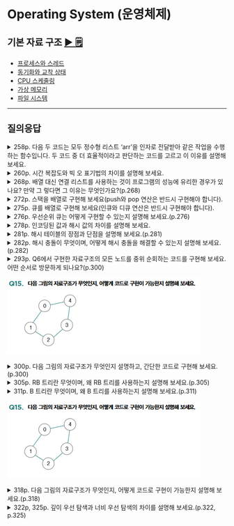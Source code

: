 # Operating System (운영체제)

## 기본 자료 구조 [▶︎ 🗒](basic.md)

- [프로세스와 스레드](./basic.md#프로세스와-스레드)
- [동기화와 교착 상태](./basic.md#동기화와-교착-상태)
- [CPU 스케줄링](./basic.md#CPU-스케줄링)
- [가상 메모리](./basic.md#가상-메모리)
- [파일 시스템](./basic.md#파일-시스템)

---

## 질의응답

<details>
<summary>258p. 다음 두 코드는 모두 정수형 리스트 ‘arr’을 인자로 전달받아 같은 작업을 수행하는 함수입니다. 두 코드 중 더 효율적이라고 판단하는 코드를 고르고 이 이유를 설명해보세요.</summary>

```python
def first(arr):
    n = len(arr)
    # 배열의 모든 요소를 순회합니다
    for i in range(n):
        # 현재 위치에서 인접한 요소들을 비교합니다
        for j in range(0, n - i - 1):
            # 만약 앞의 요소가 뒤의 요소보다 크면 두 요소를 교환합니다
            if arr[j] > arr[j + 1]:
                arr[j], arr[j + 1] = arr[j + 1], arr[j]
    return arr

def second(arr):
    n = len(arr)
    # 배열의 모든 요소를 순회합니다
    for i in range(n):
        for j in range(i + 1, n):
            for k in range(j + 1, n):
                # 세 개의 요소를 비교해 필요하면 교환합니다
                if arr[i] > arr[j]:
                    arr[i], arr[j] = arr[j], arr[i]
                if arr[i] > arr[k]:
                    arr[i], arr[k] = arr[k], arr[i]
                if arr[i] > arr[j]:
                    arr[i], arr[j] = arr[j], arr[i]
    return arr
```

<p> 
- 정답 : 첫 번째 함수인 `first`의 시간 복잡도는 \( O(n^2) \)입니다. 두 번째 함수인 `second`의 시간 복잡도는 \( O(n^3) \)입니다. 최대 \( n \)번의 연산이 필요한 반복문 3개가 중첩되어 있기 때문입니다. 따라서 `first`의 코드가 더 효율적으로 실행됩니다. </p> 
 </details> 
<details>
<summary>260p. 시간 복잡도와 빅 오 표기법의 차이를 설명해 보세요.</summary>
<p>
- 정답 : 시간 복잡도는 입력의 크기에 따른 프로그램의 실행 시간 관계를 나타냅니다. 실행 시간은 연산 횟수에 비례하므로 입력의 크기에 따른 프로그램의 연산 횟수로 간주되기도 합니다. 빅 오 표기법은 함수의 접근적 상향을 나타내는데, 시간 복잡도를 표현하기 위해 자주 사용됩니다. 시간 복잡도를 표현할 때 빅 오 표기법이 사용된다면 입력에 따른 실행 시간의 접근적 상향을 의미하는 것입니다.

</p>
</details>

<details>
<summary>268p. 배열 대신 연결 리스트를 사용하는 것이 프로그램의 성능에 유리한 경우가 있나요? 만약 그 렇다면 그 이유는 무엇인가요?(p.268)</summary>
<p>
- 정답 : 배열과는 달리 연결 리스트를 구성하는 모든 노드는 반드시 메모리 내에 순차적으로 저장되어 있을 필요가 없습니다. 따라서 연속적으로 구성되어 있는 데이터를 불연속적으로 저장할 때 유용하게 사용할 수 있고, 배열에 비해 삽입 및 삭제 연산에서 높은 성능을 보입니다.
</details>

<details>
<summary>272p. 스택을 배열로 구현해 보세요(push와 pop 연산은 반드시 구현해야 합니다).</summary>
<p>
- 정답 :
</p>

```python
class myStack:
    def __init__(self):
        self.items = []

    def push(self, item):
        self.items.append(item)

    def pop(self):
        if self.is_empty():
            return None
        item = self.items[-1]
        del self.items[-1]
        return item

    def is_empty(self):
        return len(self.items) == 0

s = myStack()
s.push('a')
s.push('b')
s.push('c')

print(s.pop())  # c
print(s.pop())  # b
print(s.pop())  # a
```

</details>

<details>
<summary>275p. 큐를 배열로 구현해 보세요(인큐와 디큐 연산은 반드시 구현해야 합니다).</summary>
<p>
- 정답 :
</p>

```python
class myQueue:
    def __init__(self):
        self.items = []

    def enqueue(self, item):
        self.items.append(item)

    def dequeue(self):
        if self.is_empty():
            return None
        item = self.items[0]
        del self.items[0]
        return item

    def is_empty(self):
        return len(self.items) == 0

q = myQueue()
q.enqueue('a')
q.enqueue('b')
q.enqueue('c')

print(q.dequeue())  # a
print(q.dequeue())  # b
print(q.dequeue())  # c
```

</details>

<details>
<summary>276p. 우선순위 큐는 어떻게 구현할 수 있는지 설명해 보세요.(p.276)</summary>
<p>
- 정답 : 우선순위 큐는 힙 자료구조로 구현됩니다. 힙은 주로 최댓값과 최솟값을 빠르게 찾는용도로 사용되는 완전 이진 트리의 일종입니다. 우선순위 큐는 FIFO가 아닌 우선순위가 높은 데이터 순으로 처리하기 때문에, 우선순위가 가장 높은 노드를 루트 노드로 삼는 힙으로 구현하기 에 용이합니다.
</details>

<details>
<summary>278p. 인코딩된 값과 해시 값의 차이를 설명해 보세요.</summary>
<p>
- 정답 :인코딩은 데이터를 다른 방식으로 표현하기 위해 변환하는 것입니다. 인코딩된 값은 디코딩을 거쳐 다시 변환될 수 있습니다. 예를 들어 base64와 아스키 인코딩은 모두 컴퓨터가 이해하는 코드의 형식으로 변환될 수 있고, 그렇게 변환된 코드는 사람이 이해할 수 있는 데이터의 형태로 다시 디코딩할 수 있습니다.

반면, 해시 값은 해시 함수를 사용하여 고정 길이의 임의의 값으로 데이터를 변환한 결과를 말합니다. 해시 함수는 인코딩과는 달리 단방향 함수이기 때문에 데이터를 다시 변환할 수 없습니다. 또한 해시 함수는 임의의 길이의 데이터를 입력받아 고정된 길이의 해시 값을 출력하고, 입력값이 조금이라도 달라지면 해시 값도 완전히 다른 값으로 변경됩니다.

따라서 인코딩된 값은 주로 데이터를 다양한 형식으로 표현하기 위해 사용하고, 해시 값은 주로 데이터의 무결성을 검증하거나 데이터를 빠르게 검색하기 위해 사용합니다.

</p>
</details>

<details>
<summary>281p. 해시 테이블의 장점과 단점을 설명해 보세요.(p.281)</summary>
<p>
- 정답 : 해시 테이블의 장점은 데이터 검색 성능이 빠르다는 것입니다. 해시 테이블에 대한 키가 주어 졌다면 해시 테이블의 검색 성능은 O(1)로 매우 빠릅니다. 그러나 데이터가 저장될 공간을 미
리 확보해 두어야 하므로 메모리 공간이 많이 소요된다는 점이 단점입니다.
</details>

<details>
<summary>282p. 해시 충돌이 무엇이며, 어떻게 해시 충돌을 해결할 수 있는지 설명해 보세요.(p.282)</summary>
<p>
- 정답 : 해시 충돌이란 서로 다른 키에 대해 같은 해시 값이 대응되는 상황을 의미합니다. 해시 충돌은 체이닝과 개방 주소법 등으로 해결할 수 있습니다. 체이닝은 충돌이 발생한 데이터를 연결 리
스트로 추가하는 충돌 해결 방식이고 개방 주소법은 충돌이 발생한 공간이 아닌 다른 공간을 조사하여 데이터를 저장하는 충돌 해결 방식입니다.
</details>

<details>
<summary>293p. Q6에서 구현한 자료구조의 모든 노드를 중위 순회하는 코드를 구현해 보세요. 어떤 순서로 방문하게 되나요?(p.300)</summary>
<p>
- 정답 : 다음과 같이 6번 질문에서 작성한 코드 하단에 코드를 추가합니다. 중위 순회는 왼쪽 서브트리 루트 노드→ 오른쪽 서브트리의 순으로 모든 트리노드를 방문하는 것을 의미합니다. 따라서 bac순으로 순회하게 됩니다.
</p>

```python
class TreeNode:
    def __init__(self, value):
        self.value = value
        self.left = None
        self.right = None

#루트 노드 생성
root = TreeNode("a")

#왼쪽, 오른쪽 자식 노드 생성
root.left = TreeNode("b")
root.right = TreeNode("c")

def inorder_traversal (node):
    if node:
        #왼쪽 서브트리를 먼저 방문
        inorder_traversal (node-left)
        # 현재 노드 방문
        print(node.value)
        #오른쪽 서브트리 방문
        inorder_traversal (node.right)

inorder_traversal (root)
```
</details>

![문제이미지](img/Q15.PNG)
<details>
<summary>300p. 다음 그림의 자료구조가 무엇인지 설명하고, 간단한 코드로 구현해 보세요.(p.300)</summary>
<p>
- 정답 :
</p>

```python
class TreeNode:
    def __init__(self, value):
        self.value = value
        self.left = None
        self.right = None

#루트 노드 생성
root = TreeNode("a")

#왼쪽, 오른쪽 자식 노드 생성
root.left = TreeNode("b")
root.right = TreeNode("C")
```

</details>

<details>
<summary>305p. RB 트리란 무엇이며, 왜 RB 트리를 사용하는지 설명해 보세요.(p.305)</summary>
<p>
- 정답 : RB 트리는 이진 탐색 트리의 편향의 방지하기 위해 사용하는 자가 균형 이진 트리의 일종입니다. 이진 탐색 트리는 연산의 순서에 따라 편향된 트리가 될 수 있는데, 편향이 발생할 경우
탐색 속도가 O(n)으로 저하될 수 있습니다. RB 트리는 이를 방지하기 위해 모든 노드를 빨간색, 혹은 검은색으로 간주하고, 노드에 색을 칠하는 규칙과 노드에 칠해진 색을 기준으로 왼쪽 서브트리와 오른쪽 서브트리의 높이 균형을 맞춥니다.
</details>

<details>
<summary>311p. B 트리란 무엇이며, 왜 B 트리를 사용하는지 설명해 보세요.(p.311)</summary>
<p>
- 정답 : B 트리는 여러 자식 노드를 가질 수 있는 다진 탐색 트리의 일종으로, 파일 시스템이나 데이터베이스와 같은 대용량 입출력 작업이 필요한 상황에서 주로 사용합니다.
</details>

![문제이미지](img/Q15.PNG)
<details>
<summary>318p. 다음 그림의 자료구조가 무엇인지, 어떻게 코드로 구현이 가능한지 설명해 보세요.(p.318)</summary>
<p>
- 정답 : 제시된 자료구조는 정점과 그 정점들을 연결하는 간선으로 이루어진 그래프 자료구조입니다. 이는 이차원 행렬(이차원 리스트)이나 연결 리스트를 기반으로 구현이 가능합니다.
</details>

<details>
<summary>322p, 325p. 깊이 우선 탐색과 너비 우선 탐색의 차이를 설명해 보세요.(p.322, p.325)</summary>
<p>
- 정답 : 깊이 우선 탐색과 너비 우선 탐색은 그래프를 탐색하는 기본적인 방법입니다. 깊이 우선 탐색은 그래프에서 더 이상 방문 가능한 정점이 없을 때까지, 최대한 깊은 자식 노드까지 탐색하
기를 반복하는 탐색 방법이고, 너비 우선 탐색은 인접한 모든 정점들을 방문하고, 방문한 정점들과 연결된 모든 정점들을 방문하기를 반복하는 탐색 방법입니다.
</details>

